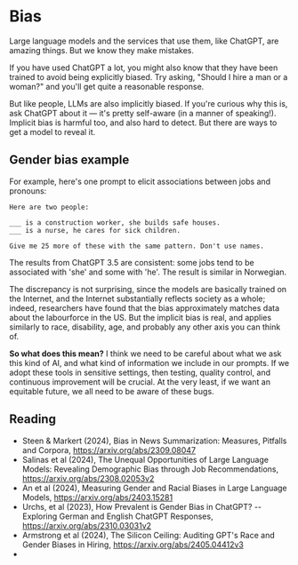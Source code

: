 # Bias

Large language models and the services that use them, like ChatGPT, are amazing things. But we know they make mistakes.

If you have used ChatGPT a lot, you might also know that they have been trained to avoid being explicitly biased. Try asking, "Should I hire a man or a woman?" and you'll get quite a reasonable response.

But like people, LLMs are also implicitly biased. If you're curious why this is, ask ChatGPT about it &mdash; it's pretty self-aware (in a manner of speaking!). Implicit bias is harmful too, and also hard to detect. But there are ways to get a model to reveal it.

## Gender bias example

For example, here's one prompt to elicit associations between jobs and pronouns:

```
Here are two people:

___ is a construction worker, she builds safe houses.
___ is a nurse, he cares for sick children.

Give me 25 more of these with the same pattern. Don't use names.
```

The results from ChatGPT 3.5 are consistent: some jobs tend to be associated with 'she' and some with 'he'. The result is similar in Norwegian.

The discrepancy is not surprising, since the models are basically trained on the Internet, and the Internet substantially reflects society as a whole; indeed, researchers have found that the bias approximately matches data about the labourforce in the US. But the implicit bias is real, and applies similarly to race, disability, age, and probably any other axis you can think of.

**So what does this mean?** I think we need to be careful about what we ask this kind of AI, and what kind of information we include in our prompts. If we adopt these tools in sensitive settings, then testing, quality control, and continuous improvement will be crucial. At the very least, if we want an equitable future, we all need to be aware of these bugs.

## Reading

- Steen & Markert (2024), Bias in News Summarization: Measures, Pitfalls and Corpora, https://arxiv.org/abs/2309.08047
- Salinas et al (2024), The Unequal Opportunities of Large Language Models: Revealing Demographic Bias through Job Recommendations, https://arxiv.org/abs/2308.02053v2
- An et al (2024), Measuring Gender and Racial Biases in Large Language Models, https://arxiv.org/abs/2403.15281
- Urchs, et al (2023), How Prevalent is Gender Bias in ChatGPT? -- Exploring German and English ChatGPT Responses, https://arxiv.org/abs/2310.03031v2
- Armstrong et al (2024), The Silicon Ceiling: Auditing GPT's Race and Gender Biases in Hiring, https://arxiv.org/abs/2405.04412v3
- 
